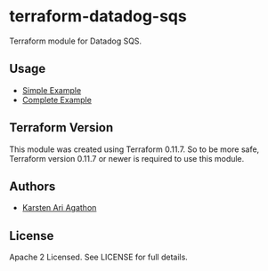 terraform-datadog-sqs
=================

Terraform module for Datadog SQS.



Usage
-----
* [Simple Example](https://github.com/traveloka/terraform-datadog-sqs/tree/master/examples/simple)
* [Complete Example](https://github.com/traveloka/terraform-datadog-sqs/tree/master/examples/complete)

Terraform Version
-----------------

This module was created using Terraform 0.11.7. 
So to be more safe, Terraform version 0.11.7 or newer is required to use this module.

Authors
-------

* [Karsten Ari Agathon](https://github.com/karstenaa)

License
-------

Apache 2 Licensed. See LICENSE for full details.
